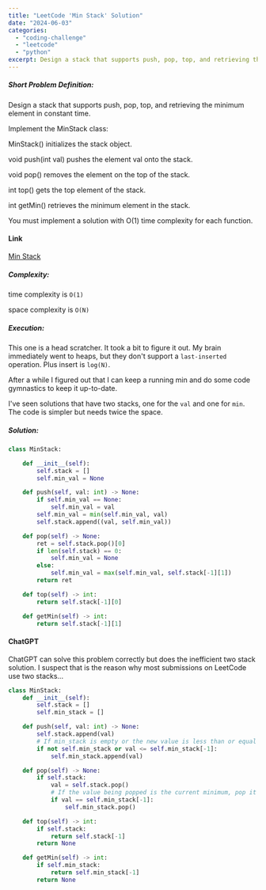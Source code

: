 ```yaml
---
title: "LeetCode 'Min Stack' Solution"
date: "2024-06-03"
categories: 
  - "coding-challenge"
  - "leetcode"
  - "python"
excerpt: Design a stack that supports push, pop, top, and retrieving the minimum element in constant time.
---
```


##### Short Problem Definition:

Design a stack that supports push, pop, top, and retrieving the minimum element in constant time.

Implement the MinStack class:

MinStack() initializes the stack object.

void push(int val) pushes the element val onto the stack.

void pop() removes the element on the top of the stack.

int top() gets the top element of the stack.

int getMin() retrieves the minimum element in the stack.

You must implement a solution with O(1) time complexity for each function.

#### Link

[Min Stack](https://leetcode.com/problems/min-stack/)

##### Complexity:

time complexity is `O(1)`

space complexity is `O(N)`

##### Execution:

This one is a head scratcher. It took a bit to figure it out. My brain immediately went to heaps, but they don't support a `last-inserted` operation. Plus insert is `log(N)`.

After a while I figured out that I can keep a running min and do some code gymnastics to keep it up-to-date.

I've seen solutions that have two stacks, one for the `val` and one for `min`. The code is simpler but needs twice the space.
##### Solution:

```python
class MinStack:

    def __init__(self):
        self.stack = []
        self.min_val = None

    def push(self, val: int) -> None:
        if self.min_val == None:
            self.min_val = val
        self.min_val = min(self.min_val, val)
        self.stack.append((val, self.min_val))

    def pop(self) -> None:
        ret = self.stack.pop()[0]
        if len(self.stack) == 0:
            self.min_val = None
        else:
            self.min_val = max(self.min_val, self.stack[-1][1])
        return ret

    def top(self) -> int:
        return self.stack[-1][0]

    def getMin(self) -> int:
        return self.stack[-1][1]

```

#### ChatGPT

ChatGPT can solve this problem correctly but does the inefficient two stack solution.
I suspect that is the reason why most submissions on LeetCode use two stacks...

```python
class MinStack:
    def __init__(self):
        self.stack = []
        self.min_stack = []

    def push(self, val: int) -> None:
        self.stack.append(val)
        # If min_stack is empty or the new value is less than or equal to the current minimum, push it onto min_stack
        if not self.min_stack or val <= self.min_stack[-1]:
            self.min_stack.append(val)

    def pop(self) -> None:
        if self.stack:
            val = self.stack.pop()
            # If the value being popped is the current minimum, pop it from min_stack as well
            if val == self.min_stack[-1]:
                self.min_stack.pop()

    def top(self) -> int:
        if self.stack:
            return self.stack[-1]
        return None

    def getMin(self) -> int:
        if self.min_stack:
            return self.min_stack[-1]
        return None
```